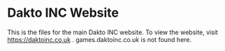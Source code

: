 # Dakto INC Website
This is the files for the main Dakto INC website. To view the website, visit https://daktoinc.co.uk .
games.daktoinc.co.uk is not found here.
